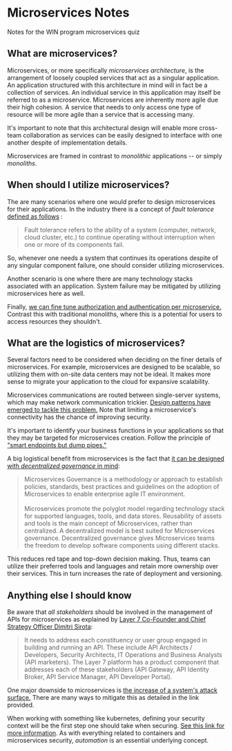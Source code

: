 # Microservices Notes

Notes for the WIN program microservices quiz

## What are microservices? ## 

Microservices, or more specifically *microservices architecture*, is the arrangement of loosely coupled services that act as a singular application. An application structured with this architecture in mind will in fact be a collection of services. An individual service in this application may itself be referred to as a microservice. Microservices are inherently more agile due their high cohesion. A service that needs to only access one type of resource will be more agile than a service that is accessing many. 

It's important to note that this architectural design will enable more cross-team collaboration as services can be easily designed to interface with one another despite of implementation details. 

Microservices are framed in contrast to *monolithic* applications -- or simply *monoliths*.

## When should I utilize microservices? ##

The are many scenarios where one would prefer to design microservices for their applications. In the industry there is a concept of *fault tolerance* [defined as follows](https://www.imperva.com/learn/availability/fault-tolerance/)
:

> Fault tolerance refers to the ability of a system (computer, network, cloud cluster, etc.) to continue operating without interruption when one or more of its components fail.

So, whenever one needs a system that continues its operations despite of any singular component failure, one should consider utilizing microservices. 

Another scenario is one where there are many technology stacks associated with an application. System failure may be mitigated by utilizing microservices here as well. 

Finally, [we can fine tune authorization and authentication per microservice.](https://dzone.com/articles/authentication-and-authorization-in-microservices) Contrast this with traditional monoliths, where this is a potential for users to access resources they shouldn't. 

## What are the logistics of microservices? ##

Several factors need to be considered when deciding on the finer details of microservices. For example, microservices are designed to be scalable, so utilizing them with on-site data centers may not be ideal. It makes more sense to migrate your application to the cloud for expansive scalability. 

Microservices communications are routed between single-server systems, which may make network communication trickier. [Design patterns have emerged to tackle this problem.](https://dzone.com/articles/design-patterns-for-microservice-communication) Note that limiting a microservice's connectivity has the chance of improving security. 

It's important to identify your business functions in your applications so that they may be targeted for microservices creation. Follow the principle of ["smart endpoints but dump pipes."](https://medium.com/@nathankpeck/microservice-principles-smart-endpoints-and-dumb-pipes-5691d410700f)

A big logistical benefit from microservices is the fact that [it can be designed with *decentralized governance* in mind](https://www.wipro.com/en-US/blogs/dr-gopala-krishna-behara/microservices-governance/): 

>Microservices Governance is a methodology or approach to establish policies, standards, best practices and guidelines on the adoption of Microservices to enable enterprise agile IT environment.<br></br>
Microservices promote the polyglot model regarding technology stack for supported languages, tools, and data stores. Reusability of assets and tools is the main concept of Microservices, rather than centralized. A decentralized model is best suited for Microservices governance. Decentralized governance gives Microservices teams the freedom to develop software components using different stacks.

This reduces red tape and top-down decision making. Thus, teams can utilize their preferred tools and languages and retain more ownership over their services. This in turn increases the rate of deployment and versioning. 

## Anything else I should know ##

Be aware that *all stakeholders* should be involved in the management of APIs for microservices as explained by [Layer 7 Co-Founder and Chief Strategy Officer Dimitri Sirota](https://techcrunch.com/2012/11/11/5-rules-for-api-management/):

>It needs to address each constituency or user group engaged in building and running an API. These include API Architects / Developers, Security Architects, IT Operations and Business Analysts (API marketers). The Layer 7 platform has a product component that addresses each of these stakeholders (API Gateway, API Identity Broker, API Service Manager, API Developer Portal).

One major downside to microservices is [the increase of a system's attack surface.](https://www.securitymagazine.com/articles/89283-ways-to-reduce-your-attack-surface) There are many ways to mitigate this as detailed in the link provided.

When working with something like kubernetes, defining your security context will be the first step one should take when securing. [See this link for more information](https://unofficial-kubernetes.readthedocs.io/en/latest/concepts/policy/security-context/). As with everything related to containers and microservices security, *automation* is an essential underlying concept. 





